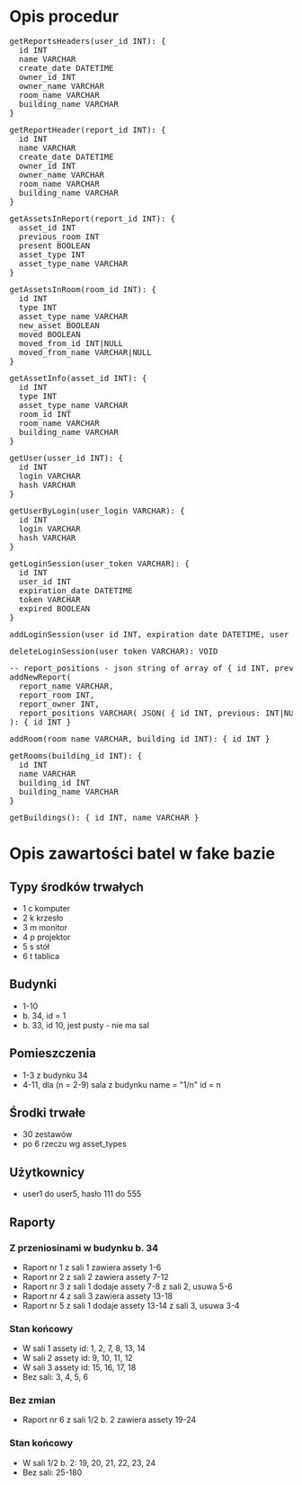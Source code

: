 # Opis procedur

<pre>
getReportsHeaders(user_id INT): {
  id INT
  name VARCHAR
  create_date DATETIME
  owner_id INT
  owner_name VARCHAR
  room_name VARCHAR
  building_name VARCHAR 
}
</pre>

<pre>
getReportHeader(report_id INT): {
  id INT
  name VARCHAR
  create_date DATETIME
  owner_id INT
  owner_name VARCHAR
  room_name VARCHAR
  building_name VARCHAR 
}
</pre>

<pre>
getAssetsInReport(report_id INT): {
  asset_id INT
  previous_room INT
  present BOOLEAN
  asset_type INT
  asset_type_name VARCHAR
}
</pre>

<pre>
getAssetsInRoom(room_id INT): {
  id INT
  type INT
  asset_type_name VARCHAR
  new_asset BOOLEAN
  moved BOOLEAN
  moved_from_id INT|NULL
  moved_from_name VARCHAR|NULL
}
</pre>

<pre>
getAssetInfo(asset_id INT): {
  id INT
  type INT
  asset_type_name VARCHAR
  room_id INT
  room_name VARCHAR
  building_name VARCHAR
}
</pre>

<pre>
getUser(usser_id INT): {
  id INT
  login VARCHAR
  hash VARCHAR
}
</pre>

<pre>
getUserByLogin(user_login VARCHAR): {
  id INT
  login VARCHAR
  hash VARCHAR
}
</pre>

<pre>
getLoginSession(user_token VARCHAR): {
  id INT
  user_id INT
  expiration_date DATETIME
  token VARCHAR
  expired BOOLEAN
}
</pre>

<pre>
addLoginSession(user_id INT, expiration_date DATETIME, user_token VARCHAR): { id INT } 
</pre>

<pre>
deleteLoginSession(user_token VARCHAR): VOID
</pre>

<pre>
-- report_positions - json string of array of { id INT, previous: INT|NULL, present: BOOLEAN }
addNewReport(
  report_name VARCHAR,
  report_room INT,
  report_owner INT,
  report_positions VARCHAR( JSON( { id INT, previous: INT|NULL, present: BOOLEAN } ) )
): { id INT } 
</pre>

<pre>
addRoom(room_name VARCHAR, building_id INT): { id INT }
</pre>

<pre>
getRooms(building_id INT): {
  id INT
  name VARCHAR
  building_id INT
  building_name VARCHAR
}
</pre>

<pre>
getBuildings(): { id INT, name VARCHAR }
</pre>

# Opis zawartości batel w fake bazie

## Typy środków trwałych
- 1 c komputer
- 2 k krzesło
- 3 m monitor
- 4 p projektor
- 5 s stół
- 6 t tablica

## Budynki
- 1-10
- b. 34, id = 1
- b. 33, id 10, jest pusty - nie ma sal

## Pomieszczenia
- 1-3 z budynku 34
- 4-11, dla (n = 2-9) sala z budynku name = "1/n" id = n

## Środki trwałe
- 30 zestawów
- po 6 rzeczu wg asset_types

## Użytkownicy
- user1 do user5, hasło 111 do 555

## Raporty

### Z przeniosinami w budynku b. 34
- Raport nr 1 z sali 1 zawiera assety 1-6
- Raport nr 2 z sali 2 zawiera assety 7-12
- Raport nr 3 z sali 1 dodaje assety 7-8 z sali 2, usuwa 5-6
- Raport nr 4 z sali 3 zawiera assety 13-18
- Raport nr 5 z sali 1 dodaje assety 13-14 z sali 3, usuwa 3-4

### Stan końcowy
- W sali 1 assety id: 1, 2, 7, 8, 13, 14
- W sali 2 assety id: 9, 10, 11, 12
- W sali 3 assety id: 15, 16, 17, 18
- Bez sali: 3, 4, 5, 6

### Bez zmian
- Raport nr 6 z sali 1/2 b. 2 zawiera assety 19-24

### Stan końcowy
- W sali 1/2 b. 2: 19, 20, 21, 22, 23, 24
- Bez sali: 25-180

